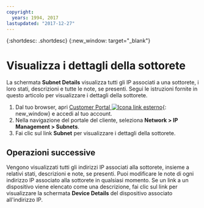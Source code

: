 ```yaml
---
copyright:
  years: 1994, 2017
lastupdated: "2017-12-27"
---
```

{:shortdesc: .shortdesc}
{:new_window: target="_blank"}

# Visualizza i dettagli della sottorete 

La schermata **Subnet Details** visualizza tutti gli IP associati a una sottorete, i loro stati, descrizioni e tutte le note, se presenti. Segui le istruzioni fornite in questo articolo per visualizzare i dettagli della sottorete.

1. Dal tuo browser, apri [Customer Portal ![Icona link esterno](../../icons/launch-glyph.svg "Icona link esterno")](https://control.softlayer.com/){: new_window} e accedi al tuo account.
2. Nella navigazione del portale del cliente, seleziona **Network > IP Management > Subnets**.
3. Fai clic sul link **Subnet** per visualizzare i dettagli della sottorete.

## Operazioni successive

Vengono visualizzati tutti gli indirizzi IP associati alla sottorete, insieme a relativi stati, descrizioni e note, se presenti. Puoi modificare le note di ogni indirizzo IP associato alla sottorete in qualsiasi momento. Se un link a un dispositivo viene elencato come una descrizione, fai clic sul link per visualizzare la schermata **Device Details** del dispositivo associato all'indirizzo IP.

